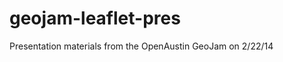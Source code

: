 geojam-leaflet-pres
===================

Presentation materials from the OpenAustin GeoJam on 2/22/14
